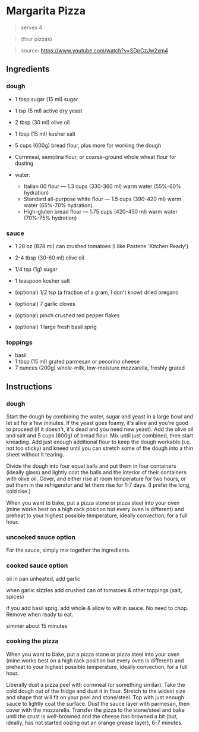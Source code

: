 # Margarita Pizza

> serves 4 

> (four pizzas)

> source: https://www.youtube.com/watch?v=SDpCzJw2xm4

## Ingredients 

### dough
- 1 tbsp sugar (15 ml) sugar
- 1 tsp (5 ml) active dry yeast
- 2 tbsp (30 ml) olive oil
- 1 tbsp (15 ml) kosher salt
- 5 cups (600g) bread flour, plus more for working the dough
- Cornmeal, semolina flour, or coarse-ground whole wheat flour for dusting

- water:
  - Italian 00 flour — 1.3 cups (330-360 ml) warm water (55%-60% hydration)
  - Standard all-purpose white flour — 1.5 cups (390-420 ml) warm water (65%-70% hydration).
  - High-gluten bread flour — 1.75 cups (420-450 ml) warm water (70%-75% hydration)

### sauce

- 1 28 oz (828 ml) can crushed tomatoes (I like Pastene 'Kitchen Ready')
- 2-4 tbsp (30-60 ml) olive oil
- 1/4 tsp (1g) sugar
- 1 teaspoon kosher salt

- (optional) 1/2 tsp (a fraction of a gram, I don't know) dried oregano
- (optional) 7 garlic cloves
- (optional) pinch crushed red pepper flakes
- (optional) 1 large fresh basil sprig

### toppings
- basil
- 1 tbsp (15 ml) grated parmesan or pecorino cheese
- 7 ounces (200g) whole-milk, low-moisture mozzarella, freshly grated

## Instructions

### dough

Start the dough by combining the water, sugar and yeast in a large bowl and let sit for a few minutes. If the yeast goes foamy, it's alive and you're good to proceed (if it doesn't, it's dead and you need new yeast). Add the olive oil and salt and 5 cups (600g) of bread flour. Mix until just combined, then start kneading. Add just enough additional flour to keep the dough workable (i.e. not too sticky) and kneed until you can stretch some of the dough into a thin sheet without it tearing. 

Divide the dough into four equal balls and put them in four containers (ideally glass) and lightly coat the balls and the interior of their containers with olive oil. Cover, and either rise at room temperature for two hours, or put them in the refrigerator and let them rise for 1-7 days. (I prefer the long, cold rise.)

When you want to bake, put a pizza stone or pizza steel into your oven (mine works best on a high rack position but every oven is different) and preheat to your highest possible temperature, ideally convection, for a full hour.

### uncooked sauce option

For the sauce, simply mix together the ingredients.

### cooked sauce option

oil in pan unheated, add garlic

when garlic sizzles add crushed can of tomatoes & other toppings (salt, spices)

if you add basil sprig, add whole & allow to wilt in sauce. No need to chop. Remove when ready to eat.

simmer about 15 minutes

### cooking the pizza 

When you want to bake, put a pizza stone or pizza steel into your oven (mine works best on a high rack position but every oven is different) and preheat to your highest possible temperature, ideally convection, for a full hour.

Liberally dust a pizza peel with cornmeal (or something similar). Take the cold dough out of the fridge and dust it in flour. Stretch to the widest size and shape that will fit on your peel and stone/steel. Top with just enough sauce to lightly coat the surface. Dust the sauce layer with parmesan, then cover with the mozzarella. Transfer the pizza to the stone/steel and bake until the crust is well-browned and the cheese has browned a bit (but, ideally, has not started oozing out an orange grease layer), 6-7 minutes.
